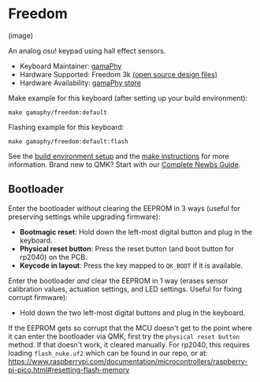 # Freedom

(image)

An analog osu! keypad using hall effect sensors.

* Keyboard Maintainer: [gamaPhy](https://github.com/gamaPhy)
* Hardware Supported: Freedom 3k [(open source design files)](https://github.com/gamaPhy/Freedom)
* Hardware Availability: [gamaPhy store](https://gamaphy.com/products/freedom)

Make example for this keyboard (after setting up your build environment):

    make gamaphy/freedom:default

Flashing example for this keyboard:

    make gamaphy/freedom:default:flash

See the [build environment setup](https://docs.qmk.fm/#/getting_started_build_tools) and the [make instructions](https://docs.qmk.fm/#/getting_started_make_guide) for more information. Brand new to QMK? Start with our [Complete Newbs Guide](https://docs.qmk.fm/#/newbs).

## Bootloader

Enter the bootloader *without* clearing the EEPROM in 3 ways (useful for preserving settings while upgrading firmware):

* **Bootmagic reset**: Hold down the left-most digital button and plug in the keyboard.
* **Physical reset button**: Press the reset button (and boot button for rp2040) on the PCB.
* **Keycode in layout**: Press the key mapped to `QK_BOOT` if it is available.

Enter the bootloader *and* clear the EEPROM in 1 way (erases sensor calibration values, actuation settings, and LED settings. Useful for fixing corrupt firmware):
* Hold down the two left-most digital buttons and plug in the keyboard.

If the EEPROM gets so corrupt that the MCU doesn't get to the point where it can enter the bootloader via QMK, first try the `physical reset button` method. If that doesn't work, it cleared manually.
For rp2040, this requires loading `flash_nuke.uf2` which can be found in our repo, or at:
https://www.raspberrypi.com/documentation/microcontrollers/raspberry-pi-pico.html#resetting-flash-memory